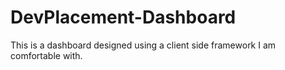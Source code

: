 # DevPlacement-Dashboard
This is a dashboard designed using a client side framework I am comfortable with.
